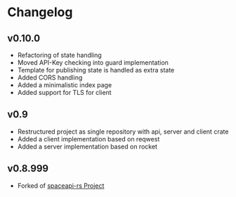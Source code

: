 # Changelog

## v0.10.0

* Refactoring of state handling
* Moved API-Key checking into guard implementation
* Template for publishing state is handled as extra state
* Added CORS handling
* Added a minimalistic index page
* Added support for TLS for client

## v0.9

* Restructured project as single repository with api, server and client crate
* Added a client implementation based on reqwest
* Added a server implementation based on rocket

## v0.8.999

* Forked of [spaceapi-rs Project](https://github.com/spaceapi-community/spaceapi-rs/)
